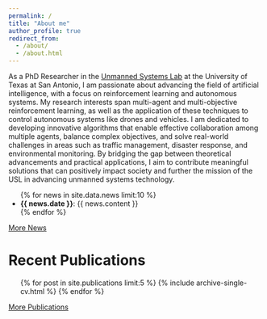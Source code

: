 ```yaml
---
permalink: /
title: "About me"
author_profile: true
redirect_from: 
  - /about/
  - /about.html
---
```


As a PhD Researcher in the [Unmanned Systems Lab](https://utsausl.wixsite.com/utsausl) at the University of Texas at San Antonio, I am passionate about advancing the field of artificial intelligence, with a focus on reinforcement learning and autonomous systems. My research interests span multi-agent and multi-objective reinforcement learning, as well as the application of these techniques to control autonomous systems like drones and vehicles. I am dedicated to developing innovative algorithms that enable effective collaboration among multiple agents, balance complex objectives, and solve real-world challenges in areas such as traffic management, disaster response, and environmental monitoring. By bridging the gap between theoretical advancements and practical applications, I aim to contribute meaningful solutions that can positively impact society and further the mission of the USL in advancing unmanned systems technology.

<!-- News
======
<ul>
{% for news in site.data.news %}
  <li><strong>{{ news.date }}:</strong> {{ news.content }}</li>
{% endfor %}
</ul> -->

<ul>
{% for news in site.data.news limit:10 %}
  <li><strong>{{ news.date }}</strong>: {{ news.content }}</li>
{% endfor %}
</ul>
<p><a href="/news/">More News</a></p>

Recent Publications
======
<ul>{% for post in site.publications limit:5 %}
  {% include archive-single-cv.html %}
{% endfor %}</ul>
<p><a href="/publications/">More Publications</a></p>
